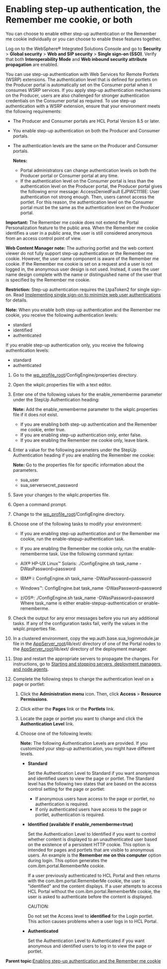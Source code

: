 # Enabling step-up authentication, the Remember me cookie, or both

You can choose to enable either step-up authentication or the Remember me cookie individually or you can choose to enable these features together.

Log on to the WebSphere® Integrated Solutions Console and go to **Security** \> **Global security** \> **Web and SIP security** \> **Single sign-on \(SSO\)**. Verify that both **Interoperability Mode** and **Web inbound security attribute propagation** are enabled.

You can use step-up authentication with Web Services for Remote Portlets \(WSRP\) extensions. The authentication level that is defined for portlets on the Producer portal is automatically set on the Consumer portal when it consumes WSRP services. If you apply step-up authentication mechanisms on the Producer, users are also challenged for stronger authentication credentials on the Consumer portal as required. To use step-up authentication with a WSRP extension, ensure that your environment meets the following requirements:

-   The Producer and Consumer portals are HCL Portal Version 8.5 or later.
-   You enable step-up authentication on both the Producer and Consumer portals.
-   The authentication levels are the same on the Producer and Consumer portals.

    **Notes:**

    -   Portal administrators can change authentication levels on both the Producer portal or Consumer portal at any time.
    -   If the authentication level on the Consumer portal is less than the authentication level on the Producer portal, the Producer portal gives the following error message: AccessDeniedFault EJPWC1118E: User authentication not strong enough. Then, users cannot access the portlet. For this reason, the authentication level on the Consumer portal must be the same as the authentication level on the Producer portal.

**Important:** The Remember me cookie does not extend the Portal Personalization feature to the public area. When the Remember me cookie identifies a user in a public area, the user is still considered anonymous from an access control point of view.

**Web Content Manager note:** The authoring portlet and the web content viewer do not fully support step-up authentication or the Remember me cookie. However, the user name component is aware of the Remember me cookie. If the Remember me cookie is set on a request and a user is not logged in, the anonymous user design is not used. Instead, it uses the user name design complete with the name or distinguished name of the user that is specified by the Remember me cookie.

**Restriction:** Step-up authentication requires the LtpaToken2 for single sign-on. Read [Implementing single sign-on to minimize web user authentications](http://www-01.ibm.com/support/knowledgecenter/SSEQTP_8.5.5/com.ibm.websphere.base.doc/ae/tsec_msso.html) for details.

**Note:** When you enable both step-up authentication and the Remember me cookie, you receive the following authentication levels:

-   standard
-   identified
-   authenticated

If you enable step-up authentication only, you receive the following authentication levels:

-   standard
-   authenticated

1.  Go to the [wp\_profile\_root](../reference/wpsdirstr.md#wp_profile_root)/ConfigEngine/properties directory.

2.  Open the wkplc.properties file with a text editor.

3.  Enter one of the following values for the enable\_rememberme parameter under the StepUp Authentication heading:

    **Note:** Add the enable\_rememberme parameter to the wkplc.properties file if it does not exist.

    -   If you are enabling both step-up authentication and the Remember me cookie, enter true.
    -   If you are enabling step-up authentication only, enter false.
    -   If you are enabling the Remember me cookie only, leave blank.
4.  Enter a value for the following parameters under the StepUp Authentication heading if you are enabling the Remember me cookie:

    **Note:** Go to the properties file for specific information about the parameters.

    -   sua\_user
    -   sua\_serversecret\_password
5.  Save your changes to the wkplc.properties file.

6.  Open a command prompt.

7.  Change to the [wp\_profile\_root](../reference/wpsdirstr.md#wp_profile_root)/ConfigEngine directory.

8.  Choose one of the following tasks to modify your environment:

    -   If you are enabling step-up authentication and or the Remember me cookie, run the enable-stepup-authentication task.
    -   If you are enabling the Remember me cookie only, run the enable-rememberme task.
    Use the following command syntax:

    -   AIX® HP-UX Linux™ Solaris: ./ConfigEngine.sh task\_name -DWasPassword=password
    -   IBM® i: ConfigEngine.sh task\_name -DWasPassword=password
    -   Windows™: ConfigEngine.bat task\_name -DWasPassword=password
    -   z/OS®: ./ConfigEngine.sh task\_name -DWasPassword=password
    Where task\_name is either enable-stepup-authentication or enable-rememberme.

9.  Check the output for any error messages before you run any additional tasks. If any of the configuration tasks fail, verify the values in the wkplc.properties file.

10. In a clustered environment, copy the wp.auth.base.sua\_loginmodule.jar file in the [AppServer\_root](../reference/wpsdirstr.md#was_root)/lib/ext/ directory of one of the Portal nodes to the [AppServer\_root](../reference/wpsdirstr.md#was_root)/lib/ext/ directory of the deployment manager.

11. Stop and restart the appropriate servers to propagate the changes. For instructions, go to [Starting and stopping servers, deployment managers, and node agents](../admin-system/stopstart.md).

12. Complete the following steps to change the authentication level on a page or portlet:

    1.  Click the **Administration menu** icon. Then, click **Access** \> **Resource Permissions**.

    2.  Click either the **Pages** link or the **Portlets** link.

    3.  Locate the page or portlet you want to change and click the **Authentication Level** link.

    4.  Choose one of the following levels:

        **Note:** The following Authentication Levels are provided. If you customized your step-up authentication, you might have different levels.

        -   **Standard**

            Set the Authentication Level to Standard if you want anonymous and identified users to view the page or portlet. The Standard level has the following two states that are based on the access control setting for the page or portlet:

            -   If anonymous users have access to the page or portlet, no authentication is required.
            -   If only authenticated users have access to the page or portlet, authentication is required.
        -   **Identified \(available if enable\_rememberme=true\)**

            Set the Authentication Level to Identified if you want to control whether content is displayed to an unauthenticated user based on the existence of a persistent HTTP cookie. This option is intended for pages and portlets that are visible to anonymous users. An example is the **Remember me on this computer** option during login. This option generates the com.ibm.portal.RememberMe cookie.

            If a user previously authenticated to HCL Portal and then returns with the com.ibm.portal.RememberMe cookie, the user is "identified" and the content displays. If a user attempts to access HCL Portal without the com.ibm.portal.RememberMe cookie, the user is asked to authenticate before the content is displayed.

            CAUTION:

            Do not set the Access level to **identified** for the Login portlet. This action causes problems when a user logs in to HCL Portal.

        -   **Authenticated**

            Set the Authentication Level to Authenticated if you want anonymous and identified users to log in to view the page or portlet.


**Parent topic:**[Enabling step-up authentication and the Remember me cookie](../security/cfg_auth.md)

